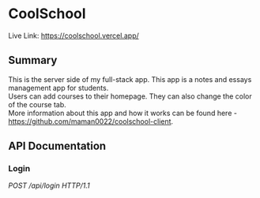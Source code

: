 # CoolSchool  
Live Link: https://coolschool.vercel.app/  
  
## Summary  
This is the server side of my full-stack app. This app is a notes and essays management app for students.  
Users can add courses to their homepage. They can also change the color of the course tab.  
More information about this app and how it works can be found here - https://github.com/maman0022/coolschool-client.  

## API Documentation  
  
### Login  
*POST /api/login HTTP/1.1*

